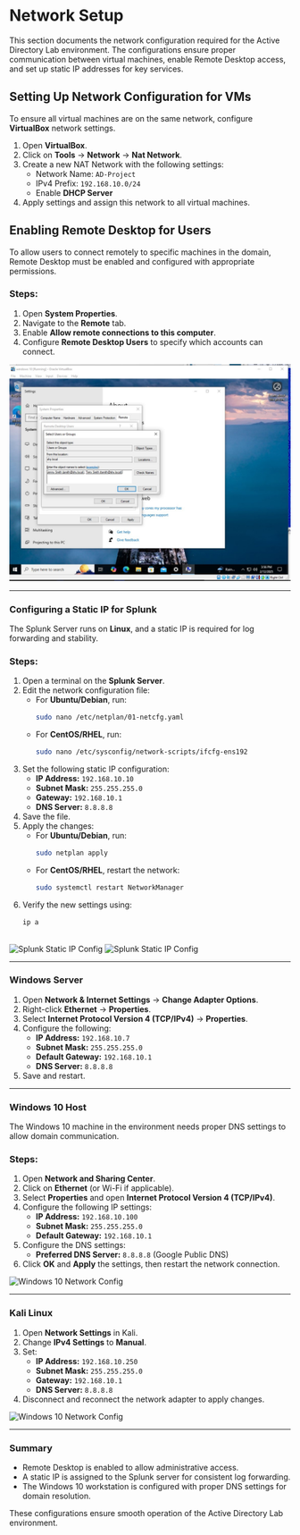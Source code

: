 # Network Setup

This section documents the network configuration required for the Active Directory Lab environment. The configurations ensure proper communication between virtual machines, enable Remote Desktop access, and set up static IP addresses for key services.


## Setting Up Network Configuration for VMs
To ensure all virtual machines are on the same network, configure **VirtualBox** network settings.

1. Open **VirtualBox**.
2. Click on **Tools** → **Network** → **Nat Network**.
3. Create a new NAT Network with the following settings:
   - Network Name: `AD-Project`
   - IPv4 Prefix: `192.168.10.0/24`
   - Enable **DHCP Server**
4. Apply settings and assign this network to all virtual machines.


## Enabling Remote Desktop for Users
To allow users to connect remotely to specific machines in the domain, Remote Desktop must be enabled and configured with appropriate permissions.

### Steps:
1. Open **System Properties**.
2. Navigate to the **Remote** tab.
3. Enable **Allow remote connections to this computer**.
4. Configure **Remote Desktop Users** to specify which accounts can connect.


![Enable Remote Desktop](Enable_Remote_Desktop_Users.jpg)

---

### **Configuring a Static IP for Splunk**
The Splunk Server runs on **Linux**, and a static IP is required for log forwarding and stability.

### **Steps:**
1. Open a terminal on the **Splunk Server**.
2. Edit the network configuration file:
   - For **Ubuntu/Debian**, run:
     ```sh
     sudo nano /etc/netplan/01-netcfg.yaml
     ```
   - For **CentOS/RHEL**, run:
     ```sh
     sudo nano /etc/sysconfig/network-scripts/ifcfg-ens192
     ```
3. Set the following static IP configuration:
   - **IP Address:** `192.168.10.10`
   - **Subnet Mask:** `255.255.255.0`
   - **Gateway:** `192.168.10.1`
   - **DNS Server:** `8.8.8.8`
4. Save the file.
5. Apply the changes:
   - For **Ubuntu/Debian**, run:
     ```sh
     sudo netplan apply
     ```
   - For **CentOS/RHEL**, restart the network:
     ```sh
     sudo systemctl restart NetworkManager
     ```
6. Verify the new settings using:
   ```sh
   ip a



![Splunk Static IP Config](Splunk_Static_IP_Config.jpg)
![Splunk Static IP Config](Splunk_IP-a.jpg)

---
### **Windows Server**
1. Open **Network & Internet Settings** → **Change Adapter Options**.
2. Right-click **Ethernet** → **Properties**.
3. Select **Internet Protocol Version 4 (TCP/IPv4)** → **Properties**.
4. Configure the following:
   - **IP Address:** `192.168.10.7`
   - **Subnet Mask:** `255.255.255.0`
   - **Default Gateway:** `192.168.10.1`
   - **DNS Server:** `8.8.8.8`
5. Save and restart.

---
### **Windows 10 Host**
The Windows 10 machine in the environment needs proper DNS settings to allow domain communication.

### **Steps:**
1. Open **Network and Sharing Center**.
2. Click on **Ethernet** (or Wi-Fi if applicable).
3. Select **Properties** and open **Internet Protocol Version 4 (TCP/IPv4)**.
4. Configure the following IP settings:
   - **IP Address:** `192.168.10.100`
   - **Subnet Mask:** `255.255.255.0`
   - **Default Gateway:** `192.168.10.1`
5. Configure the DNS settings:
   - **Preferred DNS Server:** `8.8.8.8` (Google Public DNS)
6. Click **OK** and **Apply** the settings, then restart the network connection.


![Windows 10 Network Config](ip_setup_windows10_target.jpg)

---
### **Kali Linux**
1. Open **Network Settings** in Kali.
2. Change **IPv4 Settings** to **Manual**.
3. Set:
   - **IP Address:** `192.168.10.250`
   - **Subnet Mask:** `255.255.255.0`
   - **Gateway:** `192.168.10.1`
   - **DNS Server:** `8.8.8.8`
4. Disconnect and reconnect the network adapter to apply changes.


![Windows 10 Network Config](Kali_Network_Config.jpg)

---
### Summary
- Remote Desktop is enabled to allow administrative access.
- A static IP is assigned to the Splunk server for consistent log forwarding.
- The Windows 10 workstation is configured with proper DNS settings for domain resolution.

These configurations ensure smooth operation of the Active Directory Lab environment.

